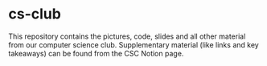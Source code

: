 # cs-club
This repository contains the pictures, code, slides and all other material from our computer science club. Supplementary material (like links and key takeaways) can be found from the CSC Notion page. 
